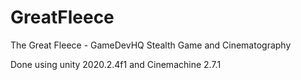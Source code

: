 # GreatFleece
The Great Fleece - GameDevHQ Stealth Game and Cinematography


Done using unity 2020.2.4f1 and Cinemachine 2.7.1
